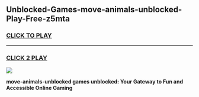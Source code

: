 
## Unblocked-Games-move-animals-unblocked-Play-Free-z5mta
<h3>
<a href="https://premium76.site?title=move-animals-unblocked&ref=21A">CLICK TO PLAY</a></h3>
<hr>

<h3>
<a href="https://premium76.site?title=move-animals-unblocked&ref=21A">CLICK 2 PLAY</a>
  
</h3>

<a href="https://premium76.site?title=move-animals-unblocked&ref=21A"><img src="https://clearcache.store/games.png"></a>


**move-animals-unblocked games unblocked: Your Gateway to Fun and Accessible Online Gaming**
